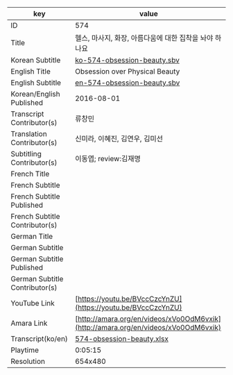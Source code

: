 |  key  |  value  |
|-------|---------|
| ID            | 574 |
| Title         | 헬스, 마사지, 화장, 아름다움에 대한 집착을 놔야 하나요 |
| Korean Subtitle | [ko-574-obsession-beauty.sbv](https://github.com/jungtosociety/dharma-qna/raw/master/sub/574/ko-574-obsession-beauty.sbv) |
| English Title | Obsession over Physical Beauty  |
| English Subtitle | [en-574-obsession-beauty.sbv](https://github.com/jungtosociety/dharma-qna/raw/master/sub/574/en-574-obsession-beauty.sbv) |
| Korean/English Published     | 2016-08-01 |
| Transcript Contributor(s)   | 류창민 |
| Translation Contributor(s)   | 신미라, 이혜진, 김연우, 김미선 |
| Subtitling Contributor(s)   | 이동엽; review:김재명 |
| French Title |  |
| French Subtitle |  |
| French Subtitle Published |  |
| French Subtitle Contributor(s) |  |
| German Title |  |
| German Subtitle |  |
| German Subtitle Published |  |
| German Subtitle Contributor(s) |  |
| YouTube Link  | [https://youtu.be/BVccCzcYnZU](https://youtu.be/BVccCzcYnZU) |
| Amara Link    | [http://amara.org/en/videos/xVo0OdM6vxik](http://amara.org/en/videos/xVo0OdM6vxik) |
| Transcript(ko/en) | [574-obsession-beauty.xlsx](https://github.com/jungtosociety/dharma-qna/raw/master/sub/574/574-obsession-beauty.xlsx) |
| Playtime | 0:05:15 |
| Resolution | 654x480|
